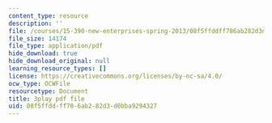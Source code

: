 ```yaml
---
content_type: resource
description: ''
file: /courses/15-390-new-enterprises-spring-2013/08f5ffddff786ab282d3d0bba9294327_cKJ0Bx3N2tQ.pdf
file_size: 14174
file_type: application/pdf
hide_download: true
hide_download_original: null
learning_resource_types: []
license: https://creativecommons.org/licenses/by-nc-sa/4.0/
ocw_type: OCWFile
resourcetype: Document
title: 3play pdf file
uid: 08f5ffdd-ff78-6ab2-82d3-d0bba9294327
---
```

